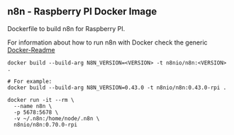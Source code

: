 ## n8n - Raspberry PI Docker Image

Dockerfile to build n8n for Raspberry PI.

For information about how to run n8n with Docker check the generic
[Docker-Readme](https://github.com/n8n-io/n8n/tree/master/docker/images/n8n/README.md)


```
docker build --build-arg N8N_VERSION=<VERSION> -t n8nio/n8n:<VERSION> .

# For example:
docker build --build-arg N8N_VERSION=0.43.0 -t n8nio/n8n:0.43.0-rpi .
```

```
docker run -it --rm \
  --name n8n \
  -p 5678:5678 \
  -v ~/.n8n:/home/node/.n8n \
  n8nio/n8n:0.70.0-rpi
```
